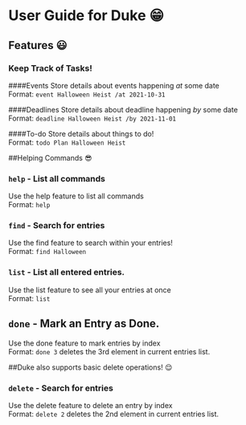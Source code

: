 # User Guide for Duke :grin:

## Features :smiley:

### Keep Track of Tasks!

####Events
Store details about events happening _at_ some date\
Format: `event Halloween Heist /at 2021-10-31`

####Deadlines
Store details about deadline happening _by_ some date\
Format: `deadline Halloween Heist /by 2021-11-01`


####To-do
Store details about things to do!\
Format: `todo Plan Halloween Heist`

##Helping Commands :sunglasses:
### `help` - List all commands
Use the help feature to list all commands\
Format: `help`

### `find` - Search for entries
Use the find feature to search within your entries!\
Format: `find Halloween`

### `list` - List all entered entries.
Use the list feature to see all your entries at once\
Format: `list`

## `done` - Mark an Entry as Done.
Use the done feature to mark entries by index\
Format: `done 3` deletes the 3rd element in current entries list.

##Duke also supports basic delete operations! :relieved:

### `delete` - Search for entries
Use the delete feature to delete an entry by index\
Format: `delete 2` deletes the 2nd element in current entries list.